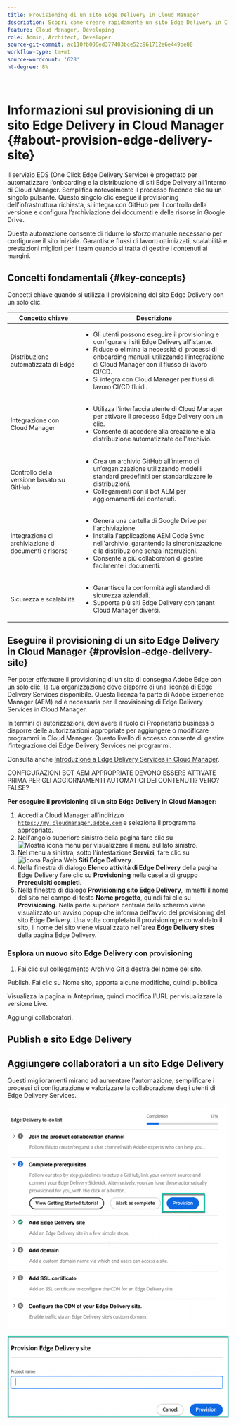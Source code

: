 ```yaml
---
title: Provisioning di un sito Edge Delivery in Cloud Manager
description: Scopri come creare rapidamente un sito Edge Delivery in Cloud Manager con un clic.
feature: Cloud Manager, Developing
role: Admin, Architect, Developer
source-git-commit: ac110fb006ed377403bce52c961712e6e449be88
workflow-type: tm+mt
source-wordcount: '628'
ht-degree: 8%

---
```



# Informazioni sul provisioning di un sito Edge Delivery in Cloud Manager {#about-provision-edge-delivery-site}

Il servizio EDS (One Click Edge Delivery Service) è progettato per automatizzare l’onboarding e la distribuzione di siti Edge Delivery all’interno di Cloud Manager. Semplifica notevolmente il processo facendo clic su un singolo pulsante. Questo singolo clic esegue il provisioning dell’infrastruttura richiesta, si integra con GitHub per il controllo della versione e configura l’archiviazione dei documenti e delle risorse in Google Drive.

Questa automazione consente di ridurre lo sforzo manuale necessario per configurare il sito iniziale. Garantisce flussi di lavoro ottimizzati, scalabilità e prestazioni migliori per i team quando si tratta di gestire i contenuti ai margini.

## Concetti fondamentali {#key-concepts}

Concetti chiave quando si utilizza il provisioning del sito Edge Delivery con un solo clic.

| Concetto chiave | Descrizione |
| --- | --- |
| Distribuzione automatizzata di Edge | <ul><li>Gli utenti possono eseguire il provisioning e configurare i siti Edge Delivery all’istante.</li><li>Riduce o elimina la necessità di processi di onboarding manuali utilizzando l’integrazione di Cloud Manager con il flusso di lavoro CI/CD.</li><li>Si integra con Cloud Manager per flussi di lavoro CI/CD fluidi.</li></ul> |
| Integrazione con Cloud Manager | <ul><li>Utilizza l’interfaccia utente di Cloud Manager per attivare il processo Edge Delivery con un clic.</li><li>Consente di accedere alla creazione e alla distribuzione automatizzate dell&#39;archivio.</li></ul> |
| Controllo della versione basato su GitHub | <ul><li>Crea un archivio GitHub all’interno di un’organizzazione utilizzando modelli standard predefiniti per standardizzare le distribuzioni.</li><li>Collegamenti con il bot AEM per aggiornamenti dei contenuti.</li></ul> |
| Integrazione di archiviazione di documenti e risorse | <ul><li>Genera una cartella di Google Drive per l&#39;archiviazione.<li>Installa l&#39;applicazione AEM Code Sync nell&#39;archivio, garantendo la sincronizzazione e la distribuzione senza interruzioni.</li></li><li>Consente a più collaboratori di gestire facilmente i documenti.</li></ul> |
| Sicurezza e scalabilità | <ul><li>Garantisce la conformità agli standard di sicurezza aziendali.</li><li>Supporta più siti Edge Delivery con tenant Cloud Manager diversi.</li></ul> |



## Eseguire il provisioning di un sito Edge Delivery in Cloud Manager {#provision-edge-delivery-site}

Per poter effettuare il provisioning di un sito di consegna Adobe Edge con un solo clic, la tua organizzazione deve disporre di una licenza di Edge Delivery Services disponibile. Questa licenza fa parte di Adobe Experience Manager (AEM) ed è necessaria per il provisioning di Edge Delivery Services in Cloud Manager.

In termini di autorizzazioni, devi avere il ruolo di Proprietario business o disporre delle autorizzazioni appropriate per aggiungere o modificare programmi in Cloud Manager. Questo livello di accesso consente di gestire l’integrazione dei Edge Delivery Services nei programmi.

Consulta anche [Introduzione a Edge Delivery Services in Cloud Manager](/help/implementing/cloud-manager/edge-delivery/introduction-to-edge-delivery-services.md).

CONFIGURAZIONI BOT AEM APPROPRIATE DEVONO ESSERE ATTIVATE PRIMA PER GLI AGGIORNAMENTI AUTOMATICI DEI CONTENUTI? VERO? FALSE?

**Per eseguire il provisioning di un sito Edge Delivery in Cloud Manager:**

1. Accedi a Cloud Manager all’indirizzo [`https://my.cloudmanager.adobe.com`](https://my.cloudmanager.adobe.com/) e seleziona il programma appropriato.
1. Nell&#39;angolo superiore sinistro della pagina fare clic su ![Mostra icona menu](https://spectrum.adobe.com/static/icons/workflow_18/Smock_ShowMenu_18_N.svg) per visualizzare il menu sul lato sinistro.
1. Nel menu a sinistra, sotto l&#39;intestazione **Servizi**, fare clic su ![icona Pagina Web](https://spectrum.adobe.com/static/icons/workflow_18/Smock_WebPages_18_N.svg) **Siti Edge Delivery**.
1. Nella finestra di dialogo **Elenco attività di Edge Delivery** della pagina Edge Delivery fare clic su **Provisioning** nella casella di gruppo **Prerequisiti completi**.
1. Nella finestra di dialogo **Provisioning sito Edge Delivery**, immetti il nome del sito nel campo di testo **Nome progetto**, quindi fai clic su **Provisioning**.
Nella parte superiore centrale dello schermo viene visualizzato un avviso popup che informa dell’avvio del provisioning del sito Edge Delivery.
Una volta completato il provisioning e convalidato il sito, il nome del sito viene visualizzato nell&#39;area **Edge Delivery sites** della pagina Edge Delivery.

### Esplora un nuovo sito Edge Delivery con provisioning




1. Fai clic sul collegamento Archivio Git a destra del nome del sito.

Publish. Fai clic su Nome sito, apporta alcune modifiche, quindi pubblica

Visualizza la pagina in Anteprima, quindi modifica l’URL per visualizzare la versione Live.

Aggiungi collaboratori.




## Publish e sito Edge Delivery



## Aggiungere collaboratori a un sito Edge Delivery


































Questi miglioramenti mirano ad aumentare l’automazione, semplificare i processi di configurazione e valorizzare la collaborazione degli utenti di Edge Delivery Services. <!-- CMGR-59362 -->

![Provisioning di un sito Edge Delivery](/help/implementing/cloud-manager/release-notes/assets/eds-one-click-60.png)

![Finestra di dialogo Provisioning del sito Edge Delivery](/help/implementing/cloud-manager/release-notes/assets/eds-provision-60.png)